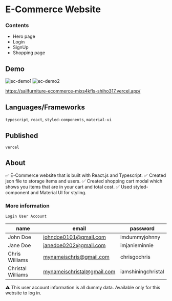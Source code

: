 # E-Commerce Website

### Contents
- Hero page
- Login
- SignUp
- Shopping page

## Demo

![ec-demo1](https://user-images.githubusercontent.com/88401910/151724692-ca351c23-5518-43ef-8301-60ab9ae6b914.jpg)
![ec-demo2](https://user-images.githubusercontent.com/88401910/151724696-627dff35-dbcd-4697-aa52-4bc7503d0e04.jpg)

https://sailfurniture-ecommerce-mixs4kfls-shiho317.vercel.app/

## Languages/Frameworks

`typescript`, `react`, `styled-components`, `material-ui`

## Published

`vercel`

## About
:white_check_mark: E-Commerce website that is built with React.js and Typescript.
:white_check_mark: Created json file to storage items and users.
:white_check_mark: Created shopping cart modal which shows you items that are in your cart and total cost.
:white_check_mark: Used styled-component and Material UI for styling.

### More information

`Login User Account`

|**name**         |**email**                 |**password**      |
|-----------------|--------------------------|------------------|
|John Doe         |johndoe0101@gmail.com     |imdummyjohnny     |
|Jane Doe         |janedoe0202@gmail.com     |imjanieminnie     |
|Chris Williams   |mynameischris@gmail.com   |chrisgochris      |
|Christal Williams|mynameischristal@gmail.com|iamshiningchristal|

:warning: This user account information is all dummy data. Available only for this website to log in.